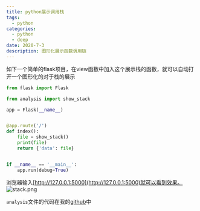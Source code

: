```yaml
---
title: python展示调用栈
tags:
  - python
categories:
  - python
  - deep
date: 2020-7-3
description: 图形化展示函数调用链
---
```

如下一个简单的flask项目，在view函数中加入这个展示栈的函数，就可以自动打开一个图形化的对于栈的展示
<!-- more -->
```python
from flask import Flask

from analysis import show_stack

app = Flask(__name__)


@app.route('/')
def index():
    file = show_stack()
    print(file)
    return {'data': file}


if __name__ == '__main__':
    app.run(debug=True)

```

浏览器输入[http://127.0.0.1:5000](http://127.0.0.1:5000)就可以看到效果。
![stack.png](https://i.loli.net/2020/07/03/K1zqjI87bFOlTUi.png)

`analysis`文件的代码在我的[github](https://github.com/vissssa/awesome-pythonlib/blob/master/analysis.py#L13)中

